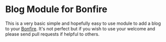 # Blog Module for Bonfire

This is a very basic simple and hopefully easy to use module to add a blog to your [Bonfire](https://github.com/ci-bonfire/Bonfire). It's not perfect but if you wish to use your welcome and please send pull requests if helpful to others.
